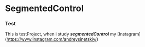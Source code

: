 # SegmentedControl
### Test
 This is testProject, when i study ***segmentedControl***
my [Instagram] (https://www.instagram.com/andreysinetskiy/)
